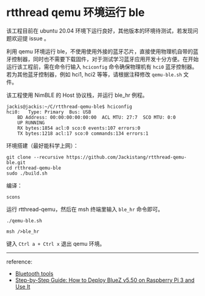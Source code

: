 # rtthread qemu 环境运行 ble

该工程目前在 ubuntu 20.04 环境下运行良好，其他版本的环境待测试，若发现问题欢迎提 issue 。

利用 qemu 环境运行 ble，不使用使用外接的蓝牙芯片，直接使用物理机自带的蓝牙控制器，同时也不需要下载固件，对于测试学习蓝牙应用开发十分方便。在开始运行该工程前，需在命令行输入 `hciconfig` 命令确保物理机有 `hci0` 蓝牙控制器。若为其他蓝牙控制器，例如 hci1, hci2 等等，请根据注释修改 `qemu-ble.sh` 文件。

该工程使用 NimBLE 的 Host 协议栈，并运行 ble_hr 例程。

```shell
jackis@jackis:~/C/rtthread-qemu-ble$ hciconfig
hci0:	Type: Primary  Bus: USB
	BD Address: 00:00:00:00:00:00  ACL MTU: 27:7  SCO MTU: 0:0
	UP RUNNING 
	RX bytes:1854 acl:0 sco:0 events:107 errors:0
	TX bytes:1218 acl:17 sco:0 commands:134 errors:1
```



环境搭建（最好能科学上网）：

```shell
git clone --recursive https://github.com/Jackistang/rtthread-qemu-ble.git
cd rtthread-qemu-ble
sudo ./build.sh
```

编译：

```shell
scons
```

运行 rtthread-qemu，然后在 msh 终端里输入 `ble_hr` 命令即可。

```shell
./qemu-ble.sh

msh />ble_hr
```

键入 `Ctrl a + Ctrl x` 退出 qemu 环境。

------

reference:

- [Bluetooth tools](https://docs.zephyrproject.org/latest/connectivity/bluetooth/bluetooth-tools.html)
- [Step-by-Step Guide: How to Deploy BlueZ v5.50 on Raspberry Pi 3 and Use It](https://www.bluetooth.com/bluetooth-resources/developer-study-guide-how-to-deploy-bluez-on-a-raspberry-pi-board-as-a-bluetooth-mesh-provisioner/)